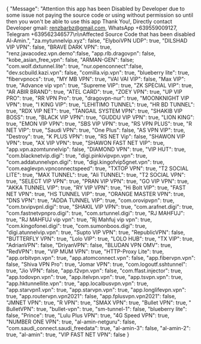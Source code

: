 {
	"Message": "Attention this app has been Disabled by Developer due to some issue not paying the source code or using without permission so until then you won't be able to use this app Thank You!,  Directly contact Developer gmail: renzbarbz@gmail.com, WhatsApp +639559009127, Telegram +639562346577\n\nAffected Source Code that has been disabled Al-Amin.",
  "za.mytunnelvip.xyz": false,
  "ElyboiVPN UDP": true,
 "DILSHAD VIP VPN": false,
  "BRAVE DARK VPN": true,
  "renz.javacodez.vpn.demo":false,
"app.rlb.dragovpn": false,
"kobe_asian_free_vpn": false,
    "ARMAN-GEN": false;
    "com.wolf.dxtunnel.lite": true,
"nur.openconnect":false,
    "dev.scbuild.kazi.vpn": false,
    "comilla.vip.vpn": true,
    "blueberry lite": true,
    "fibervpnocs": true,
    "MY MB VPN": true,
    "VAI VAI VIP": false,
    "Max VIP": true,
    "Advance vip vpn": true,
    "Supreme VIP": true,
    "ZK SPECIAL VIP": true,
    "AR ABIR BRAND": true,
    "ATEL CARD": true,
    "ZOEY VPN": true,
    "UP VIP PRO": true,
    "RR VPN Pro": true,
"dragovpn-nur": true,
    "MOONKNIGHT VIP VPN": true,
    "I KING VIP": true,
    "LEHITIMO TUNNEL": true,
    "HR BD TUNNEL": true,
    "RDX VIP NET": true,
    "TANGAIL SYSTEM VPN": true,
    "SHAKIB VIP BOSS": true,
    "BLACK VIP VPN": true,
    "GUDDU VIP VPN": true,
    "LION KING": true,
    "EMON VIP VPN": true,
    "SBS VIP VPN": true,
    "RS VPN PLUS": true,
    "R NET VIP": true,
    "Saudi VPN": true,
    "One Plus": false,
    "AS VPN VIP": true,
	"Destroy": true,
    "K PLUS VPN": true,
    "RS NET Vip": false,
	"SHAWON VIP VPN": true,
	"AX VIP VPN": true,
	"SHAWON FAST NET VIP": true,
	"app.vpn.azomtunnelvip": false,
    "DIAMOND VPN": true,
	"VIP HUT": true,
	"com.blacknetvip.digi": true,
	"digi.pinkivipvpn.vpn": true,
	"com.addatunnelvpn.digi": true,
	"digi.kingofvip5gnet.vpn": true,
	"com.eaglevpn.vpnconnectspeed": true,
	"TXTOP VPN": true,
	"T2 SOCIAL LITE": true,
	"MAX TUNNEL": true,
	"Ali TUNNEL": true,
	"T2 SOCIAL VPN": true,
	"SELECT VIP VPN": true,
	"PRAN VIP VPN": true,
	"GO VIP VPN": true,
	"AKKA TUNNEL VIP": true,
	"RY VIP VPN": true,
	"Hi Bolt VIP": true,
	"FAST NET VPN": true,
	"HS TUNNEL VIP": true,
	"ORANGE MASTER VPN": true,
	"DNS VPN": true,
	"ADDA TUNNEL VIP": true,
	"com.orovipvpn": true,
	"com.txvipvpnl.digi": true,
	"SHAKIL VIP VPN": true,
	"com.arafnet.digi": true,
	"com.fastnetvpnpro.digi": true,
	"com.srtunnel.digi": true,
	"RJ MAHFUJ": true,
	"RJ MAHFUJ vip vpn": true,
	"Rj Mahfuj vip vpn": true,
	"com.kingofonei.digi": true,
	"com.sumonboos.digi": true,
	"digi.atunnelvip.vpn": true,
	"Supto VIP VPN": true,
	"RepublicVPN": false,
	"BUTTERFLY VPN": true,
	"Lolo VIP": true,
	"LOLO HUB": true,
	"TX VIP": true,
	"AdrianVPN": false,
	"DriyanVPN": false,
	"BLUDAN VPN OMV": true,
	"RedVPN": true,
	"VIP MUM VPN": true,
	"HTTP-Proxy Lite": true,
	"app.orbitvpn.vpn": true,
	"app.atomconnect.vpn": false,
	"app.fibervpn.vpn": false,
	"Shiva VPN Pro": true,
	"Jomar VPN": true,
	"com.logoutf.sshtunnel": true,
	"Jio VPN": false,
	"app.f2vpn.vpn": false,
	"com.ffast.injector": true,
	"app.todovpn.vpn": true,
	"app.itelvpn.vpn": true,
	"app.tsvpn.vpn": true,
	"app.hktunnellite.vpn": true,
	"app.localbusvpn.vpn": true,
	"app.starvpn1.vpn": true,
	"app.starvpn.vpn": true,
	"app.longlifevpn.vpn": true,
	"app.routervpn.vpn2021": false,
	"app.fplusvpn.vpn2021": false,
	"JMNET VPN": true,
	"R VPN": true,
	"SMAX VPN": true,
	"Bullet VPN": true,
    " BulletVPN": true,
    "bullet-vpn": true,
	"sm-tunnel-1": false,
	"blueberry lite": false,
	"Prince": true,
	"Lulu Plus VPN": true,
	"4G Speed VPN": true,
	"NUMBER ONE VPN": true,
	"al-amin-netguru": false,
	"com.saudi_connect.saudi_freedata": true,
	"al-amin-3": false,
    "al-amin-2": true,
    "al-amin": true,
    "VIP FAST NET VPN": false
}
